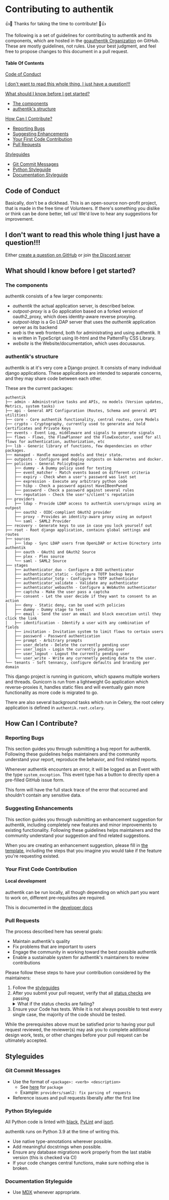 # Contributing to authentik

:+1::tada: Thanks for taking the time to contribute! :tada::+1:

The following is a set of guidelines for contributing to authentik and its components, which are hosted in the [goauthentik Organization](https://github.com/goauthentik) on GitHub. These are mostly guidelines, not rules. Use your best judgment, and feel free to propose changes to this document in a pull request.

#### Table Of Contents

[Code of Conduct](#code-of-conduct)

[I don't want to read this whole thing, I just have a question!!!](#i-dont-want-to-read-this-whole-thing-i-just-have-a-question)

[What should I know before I get started?](#what-should-i-know-before-i-get-started)

-   [The components](#the-components)
-   [authentik's structure](#authentiks-structure)

[How Can I Contribute?](#how-can-i-contribute)

-   [Reporting Bugs](#reporting-bugs)
-   [Suggesting Enhancements](#suggesting-enhancements)
-   [Your First Code Contribution](#your-first-code-contribution)
-   [Pull Requests](#pull-requests)

[Styleguides](#styleguides)

-   [Git Commit Messages](#git-commit-messages)
-   [Python Styleguide](#python-styleguide)
-   [Documentation Styleguide](#documentation-styleguide)

## Code of Conduct

Basically, don't be a dickhead. This is an open-source non-profit project, that is made in the free time of Volunteers. If there's something you dislike or think can be done better, tell us! We'd love to hear any suggestions for improvement.

## I don't want to read this whole thing I just have a question!!!

Either [create a question on GitHub](https://github.com/goauthentik/authentik/issues/new?assignees=&labels=question&template=question.md&title=) or join [the Discord server](https://goauthentik.io/discord)

## What should I know before I get started?

### The components

authentik consists of a few larger components:

-   _authentik_ the actual application server, is described below.
-   _outpost-proxy_ is a Go application based on a forked version of oauth2_proxy, which does identity-aware reverse proxying.
-   _outpost-ldap_ is a Go LDAP server that uses the _authentik_ application server as its backend
-   _web_ is the web frontend, both for administrating and using authentik. It is written in TypeScript using lit-html and the PatternFly CSS Library.
-   _website_ is the Website/documentation, which uses docusaurus.

### authentik's structure

authentik is at it's very core a Django project. It consists of many individual django applications. These applications are intended to separate concerns, and they may share code between each other.

These are the current packages:
<a id="authentik-packages"/>

```
authentik
├── admin - Administrative tasks and APIs, no models (Version updates, Metrics, system tasks)
├── api - General API Configuration (Routes, Schema and general API utilities)
├── core - Core authentik functionality, central routes, core Models
├── crypto - Cryptography, currently used to generate and hold Certificates and Private Keys
├── events - Event Log, middleware and signals to generate signals
├── flows - Flows, the FlowPlanner and the FlowExecutor, used for all flows for authentication, authorization, etc
├── lib - Generic library of functions, few dependencies on other packages.
├── managed - Handle managed models and their state.
├── outposts - Configure and deploy outposts on kubernetes and docker.
├── policies - General PolicyEngine
│   ├── dummy - A Dummy policy used for testing
│   ├── event_matcher - Match events based on different criteria
│   ├── expiry - Check when a user's password was last set
│   ├── expression - Execute any arbitrary python code
│   ├── hibp - Check a password against HaveIBeenPwned
│   ├── password - Check a password against several rules
│   └── reputation - Check the user's/client's reputation
├── providers
│   ├── ldap - Provide LDAP access to authentik users/groups using an outpost
│   ├── oauth2 - OIDC-compliant OAuth2 provider
│   ├── proxy - Provides an identity-aware proxy using an outpost
│   └── saml - SAML2 Provider
├── recovery - Generate keys to use in case you lock yourself out
├── root - Root django application, contains global settings and routes
├── sources
│   ├── ldap - Sync LDAP users from OpenLDAP or Active Directory into authentik
│   ├── oauth - OAuth1 and OAuth2 Source
│   ├── plex - Plex source
│   └── saml - SAML2 Source
├── stages
│   ├── authenticator_duo - Configure a DUO authenticator
│   ├── authenticator_static - Configure TOTP backup keys
│   ├── authenticator_totp - Configure a TOTP authenticator
│   ├── authenticator_validate - Validate any authenticator
│   ├── authenticator_webauthn - Configure a WebAuthn authenticator
│   ├── captcha - Make the user pass a captcha
│   ├── consent - Let the user decide if they want to consent to an action
│   ├── deny - Static deny, can be used with policies
│   ├── dummy - Dummy stage to test
│   ├── email - Send the user an email and block execution until they click the link
│   ├── identification - Identify a user with any combination of fields
│   ├── invitation - Invitation system to limit flows to certain users
│   ├── password - Password authentication
│   ├── prompt - Arbitrary prompts
│   ├── user_delete - Delete the currently pending user
│   ├── user_login - Login the currently pending user
│   ├── user_logout - Logout the currently pending user
│   └── user_write - Write any currenetly pending data to the user.
└── tenants - Soft tennancy, configure defaults and branding per domain
```

This django project is running in gunicorn, which spawns multiple workers and threads. Gunicorn is run from a lightweight Go application which reverse-proxies it, handles static files and will eventually gain more functionality as more code is migrated to go.

There are also several background tasks which run in Celery, the root celery application is defined in `authentik.root.celery`.

## How Can I Contribute?

### Reporting Bugs

This section guides you through submitting a bug report for authentik. Following these guidelines helps maintainers and the community understand your report, reproduce the behavior, and find related reports.

Whenever authentik encounters an error, it will be logged as an Event with the type `system_exception`. This event type has a button to directly open a pre-filled GitHub issue form.

This form will have the full stack trace of the error that occurred and shouldn't contain any sensitive data.

### Suggesting Enhancements

This section guides you through submitting an enhancement suggestion for authentik, including completely new features and minor improvements to existing functionality. Following these guidelines helps maintainers and the community understand your suggestion and find related suggestions.

When you are creating an enhancement suggestion, please fill in [the template](https://github.com/goauthentik/authentik/issues/new?assignees=&labels=enhancement&template=feature_request.md&title=), including the steps that you imagine you would take if the feature you're requesting existed.

### Your First Code Contribution

#### Local development

authentik can be run locally, all though depending on which part you want to work on, different pre-requisites are required.

This is documented in the [developer docs](https://goauthentik.io/developer-docs/?utm_source=github)

### Pull Requests

The process described here has several goals:

-   Maintain authentik's quality
-   Fix problems that are important to users
-   Engage the community in working toward the best possible authentik
-   Enable a sustainable system for authentik's maintainers to review contributions

Please follow these steps to have your contribution considered by the maintainers:

1. Follow the [styleguides](#styleguides)
2. After you submit your pull request, verify that all [status checks](https://help.github.com/articles/about-status-checks/) are passing <details><summary>What if the status checks are failing?</summary>If a status check is failing, and you believe that the failure is unrelated to your change, please leave a comment on the pull request explaining why you believe the failure is unrelated. A maintainer will re-run the status check for you. If we conclude that the failure was a false positive, then we will open an issue to track that problem with our status check suite.</details>
3. Ensure your Code has tests. While it is not always possible to test every single case, the majority of the code should be tested.

While the prerequisites above must be satisfied prior to having your pull request reviewed, the reviewer(s) may ask you to complete additional design work, tests, or other changes before your pull request can be ultimately accepted.

## Styleguides

### Git Commit Messages

-   Use the format of `<package>: <verb> <description>`
    -   See [here](#authentik-packages) for `package`
    -   Example: `providers/saml2: fix parsing of requests`
-   Reference issues and pull requests liberally after the first line

### Python Styleguide

All Python code is linted with [black](https://black.readthedocs.io/en/stable/), [PyLint](https://www.pylint.org/) and [isort](https://pycqa.github.io/isort/).

authentik runs on Python 3.9 at the time of writing this.

-   Use native type-annotations wherever possible.
-   Add meaningful docstrings when possible.
-   Ensure any database migrations work properly from the last stable version (this is checked via CI)
-   If your code changes central functions, make sure nothing else is broken.

### Documentation Styleguide

-   Use [MDX](https://mdxjs.com/) whenever appropriate.
